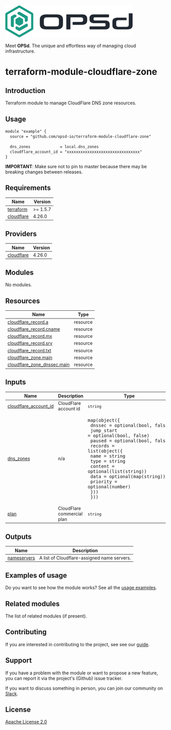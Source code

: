 <picture>
  <source media="(prefers-color-scheme: dark)" srcset="https://raw.githubusercontent.com/opsd-io/terraform-module-template/main/.github/img/opsd-github-repo-dark-mode.svg">
  <source media="(prefers-color-scheme: light)" srcset="https://raw.githubusercontent.com/opsd-io/terraform-module-template/main/.github/img/opsd-github-repo-light-mode.svg">
  <img alt="OPSd - the unique and effortless way of managing cloud infrastructure." src="https://raw.githubusercontent.com/opsd-io/terraform-module-template/update-tools/.github/img/opsd-github-repo-light-mode.svg" width="400">
</picture>

Meet **OPSd**. The unique and effortless way of managing cloud infrastructure.

# terraform-module-cloudflare-zone

## Introduction

Terraform module to manage CloudFlare DNS zone resources.

## Usage

```hcl
module "example" {
  source = "github.com/opsd-io/terraform-module-cloudflare-zone"

  dns_zones             = local.dns_zones
  cloudflare_account_id = "xxxxxxxxxxxxxxxxxxxxxxxxxxxxxxxx"
}
```

**IMPORTANT**: Make sure not to pin to master because there may be breaking changes between releases.

<!-- BEGIN_TF_DOCS -->
## Requirements

| Name | Version |
|------|---------|
| <a name="requirement_terraform"></a> [terraform](#requirement\_terraform) | >= 1.5.7 |
| <a name="requirement_cloudflare"></a> [cloudflare](#requirement\_cloudflare) | 4.26.0 |

## Providers

| Name | Version |
|------|---------|
| <a name="provider_cloudflare"></a> [cloudflare](#provider\_cloudflare) | 4.26.0 |

## Modules

No modules.

## Resources

| Name | Type |
|------|------|
| [cloudflare_record.a](https://registry.terraform.io/providers/cloudflare/cloudflare/4.26.0/docs/resources/record) | resource |
| [cloudflare_record.cname](https://registry.terraform.io/providers/cloudflare/cloudflare/4.26.0/docs/resources/record) | resource |
| [cloudflare_record.mx](https://registry.terraform.io/providers/cloudflare/cloudflare/4.26.0/docs/resources/record) | resource |
| [cloudflare_record.srv](https://registry.terraform.io/providers/cloudflare/cloudflare/4.26.0/docs/resources/record) | resource |
| [cloudflare_record.txt](https://registry.terraform.io/providers/cloudflare/cloudflare/4.26.0/docs/resources/record) | resource |
| [cloudflare_zone.main](https://registry.terraform.io/providers/cloudflare/cloudflare/4.26.0/docs/resources/zone) | resource |
| [cloudflare_zone_dnssec.main](https://registry.terraform.io/providers/cloudflare/cloudflare/4.26.0/docs/resources/zone_dnssec) | resource |

## Inputs

| Name | Description | Type | Default | Required |
|------|-------------|------|---------|:--------:|
| <a name="input_cloudflare_account_id"></a> [cloudflare\_account\_id](#input\_cloudflare\_account\_id) | CloudFlare account id | `string` | n/a | yes |
| <a name="input_dns_zones"></a> [dns\_zones](#input\_dns\_zones) | n/a | <pre>map(object({<br>    dnssec     = optional(bool, false)<br>    jump_start = optional(bool, false)<br>    paused     = optional(bool, false)<br>    records = list(object({<br>      name     = string<br>      type     = string<br>      content  = optional(list(string))<br>      data     = optional(map(string))<br>      priority = optional(number)<br>    }))<br>  }))</pre> | n/a | yes |
| <a name="input_plan"></a> [plan](#input\_plan) | CloudFlare commercial plan | `string` | `"free"` | no |

## Outputs

| Name | Description |
|------|-------------|
| <a name="output_nameservers"></a> [nameservers](#output\_nameservers) | A list of Cloudflare-assigned name servers. |
<!-- END_TF_DOCS -->

## Examples of usage

Do you want to see how the module works? See all the [usage examples](examples).

## Related modules

The list of related modules (if present).

## Contributing

If you are interested in contributing to the project, see see our [guide](https://github.com/opsd-io/contribution).

## Support

If you have a problem with the module or want to propose a new feature, you can report it via the project's (Github) issue tracker.

If you want to discuss something in person, you can join our community on [Slack](https://join.slack.com/t/opsd-community/signup).

## License

[Apache License 2.0](LICENSE)
